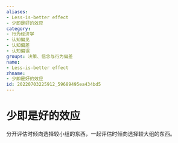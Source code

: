 ```yaml
---
aliases:
- Less-is-better effect
- 少即是好的效应
category:
- 行为经济学
- 认知偏见
- 认知偏差
- 认知偏误
groups: 决策、信念与行为偏差
name:
- Less-is-better effect
zhname:
- 少即是好的效应
id: 20220703225912_59689495ea434bd5
---
```


# 少即是好的效应

分开评估时倾向选择较小组的东西，一起评估时倾向选择较大组的东西。
